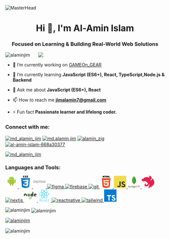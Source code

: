 

![MasterHead](https://i.ibb.co/vxZ2d0T8/banner.gif)
<h1 align="center">Hi 👋, I'm Al-Amin Islam</h1>
<h3 align="center">Focused on Learning & Building Real-World Web Solutions</h3>
<img align="right" width="400" src="https://i.ibb.co/RpsngjVL/cute-boy-with-laptop-vector-illustration-cartoon-character-1142-109244.jpg" />

<p align="left"> <img src="https://komarev.com/ghpvc/?username=alaminjim&label=Profile%20views&color=0e75b6&style=flat" alt="alaminjim" /> </p>


- 🔭 I’m currently working on [GAMEOn_GEAR](https://quiet-belekoy-ad3587.netlify.app)

- 🌱 I’m currently learning **JavaScript (ES6+), React, TypeScript,Node.js & Backend**

- 💬 Ask me about **JavaScript (ES6+), React**

- 📫 How to reach me **jimalamin7@gmail.com**

- ⚡ Fun fact **Passionate learner and lifelong coder.**

<h3 align="left">Connect with me:</h3>
<p align="left">
<a href="https://twitter.com/md_alamin_jim" target="blank"><img align="center" src="https://raw.githubusercontent.com/rahuldkjain/github-profile-readme-generator/master/src/images/icons/Social/twitter.svg" alt="md_alamin_jim" height="30" width="40" /></a>
<a href="https://fb.com/md.alamin.jim" target="blank"><img align="center" src="https://raw.githubusercontent.com/rahuldkjain/github-profile-readme-generator/master/src/images/icons/Social/facebook.svg" alt="md.alamin.jim" height="30" width="40" /></a>
<a href="https://instagram.com/alamin_zig" target="blank"><img align="center" src="https://raw.githubusercontent.com/rahuldkjain/github-profile-readme-generator/master/src/images/icons/Social/instagram.svg" alt="alamin_zig" height="30" width="40" /></a>
  <a href="https://www.linkedin.com/in/al-amin-islam-668a30377" target="blank"><img align="center" src="https://raw.githubusercontent.com/rahuldkjain/github-profile-readme-generator/master/src/images/icons/Social/linked-in-alt.svg" alt="
al-amin-islam-668a30377" height="30" width="40" /></a>
</p>


<p align="left"> <a href="https://twitter.com/md_alamin_jim" target="blank"><img src="https://img.shields.io/twitter/follow/md_alamin_jim?logo=twitter&style=for-the-badge" alt="md_alamin_jim" /></a> </p>

<h3 align="left">Languages and Tools:</h3>
<p align="left"> <a href="https://developer.android.com" target="_blank" rel="noreferrer"> <img src="https://raw.githubusercontent.com/devicons/devicon/master/icons/android/android-original-wordmark.svg" alt="android" width="40" height="40"/> </a> <a href="https://www.w3schools.com/css/" target="_blank" rel="noreferrer"> <img src="https://raw.githubusercontent.com/devicons/devicon/master/icons/css3/css3-original-wordmark.svg" alt="css3" width="40" height="40"/> </a> <a href="https://expressjs.com" target="_blank" rel="noreferrer"> <img src="https://raw.githubusercontent.com/devicons/devicon/master/icons/express/express-original-wordmark.svg" alt="express" width="40" height="40"/> </a> <a href="https://www.figma.com/" target="_blank" rel="noreferrer"> <img src="https://www.vectorlogo.zone/logos/figma/figma-icon.svg" alt="figma" width="40" height="40"/> </a> <a href="https://firebase.google.com/" target="_blank" rel="noreferrer"> <img src="https://www.vectorlogo.zone/logos/firebase/firebase-icon.svg" alt="firebase" width="40" height="40"/> </a> <a href="https://git-scm.com/" target="_blank" rel="noreferrer"> <img src="https://www.vectorlogo.zone/logos/git-scm/git-scm-icon.svg" alt="git" width="40" height="40"/> </a> <a href="https://www.w3.org/html/" target="_blank" rel="noreferrer"> <img src="https://raw.githubusercontent.com/devicons/devicon/master/icons/html5/html5-original-wordmark.svg" alt="html5" width="40" height="40"/> </a> <a href="https://developer.mozilla.org/en-US/docs/Web/JavaScript" target="_blank" rel="noreferrer"> <img src="https://raw.githubusercontent.com/devicons/devicon/master/icons/javascript/javascript-original.svg" alt="javascript" width="40" height="40"/> </a> <a href="https://www.mongodb.com/" target="_blank" rel="noreferrer"> <img src="https://raw.githubusercontent.com/devicons/devicon/master/icons/mongodb/mongodb-original-wordmark.svg" alt="mongodb" width="40" height="40"/> </a> <a href="https://nestjs.com/" target="_blank" rel="noreferrer"> <img src="https://raw.githubusercontent.com/devicons/devicon/master/icons/nestjs/nestjs-plain.svg" alt="nestjs" width="40" height="40"/> </a> <a href="https://nextjs.org/" target="_blank" rel="noreferrer"> <img src="https://cdn.worldvectorlogo.com/logos/nextjs-2.svg" alt="nextjs" width="40" height="40"/> </a> <a href="https://nodejs.org" target="_blank" rel="noreferrer"> <img src="https://raw.githubusercontent.com/devicons/devicon/master/icons/nodejs/nodejs-original-wordmark.svg" alt="nodejs" width="40" height="40"/> </a> <a href="https://reactjs.org/" target="_blank" rel="noreferrer"> <img src="https://raw.githubusercontent.com/devicons/devicon/master/icons/react/react-original-wordmark.svg" alt="react" width="40" height="40"/> </a> <a href="https://reactnative.dev/" target="_blank" rel="noreferrer"> <img src="https://reactnative.dev/img/header_logo.svg" alt="reactnative" width="40" height="40"/> </a> <a href="https://tailwindcss.com/" target="_blank" rel="noreferrer"> <img src="https://www.vectorlogo.zone/logos/tailwindcss/tailwindcss-icon.svg" alt="tailwind" width="40" height="40"/> </a> <a href="https://www.typescriptlang.org/" target="_blank" rel="noreferrer"> <img src="https://raw.githubusercontent.com/devicons/devicon/master/icons/typescript/typescript-original.svg" alt="typescript" width="40" height="40"/> </a> </p>

<p><img align="left" src="https://github-readme-stats.vercel.app/api/top-langs?username=alaminjim&show_icons=true&locale=en&layout=compact" alt="alaminjim" /></p>

<p>&nbsp;<img align="center" src="https://github-readme-stats.vercel.app/api?username=alaminjim&show_icons=true&locale=en" alt="alaminjim" /></p>

<p align="left" > <a gap="5" href="https://github.com/ryo-ma/github-profile-trophy"><img src="https://github-profile-trophy.vercel.app/?username=alaminjim" alt="alaminjim" /></a> </p>

<p><img align="center" src="https://github-readme-streak-stats.herokuapp.com/?user=alaminjim&" alt="alaminjim" /></p>
